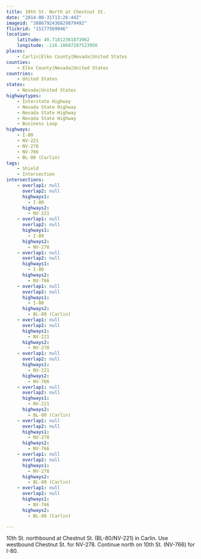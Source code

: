 ```yaml
---
title: 10th St. North at Chestnut St.
date: "2014-08-31T13:26:44Z"
imageid: "3886792436829879492"
flickrid: "15177569946"
location:
    latitude: 40.71812361073962
    longitude: -116.10687287523956
places:
    - Carlin|Elko County|Nevada|United States
counties:
    - Elko County|Nevada|United States
countries:
    - United States
states:
    - Nevada|United States
highwaytypes:
    - Interstate Highway
    - Nevada State Highway
    - Nevada State Highway
    - Nevada State Highway
    - Business Loop
highways:
    - I-80
    - NV-221
    - NV-278
    - NV-766
    - BL-80 (Carlin)
tags:
    - Shield
    - Intersection
intersections:
    - overlap1: null
      overlap2: null
      highways1:
        - I-80
      highways2:
        - NV-221
    - overlap1: null
      overlap2: null
      highways1:
        - I-80
      highways2:
        - NV-278
    - overlap1: null
      overlap2: null
      highways1:
        - I-80
      highways2:
        - NV-766
    - overlap1: null
      overlap2: null
      highways1:
        - I-80
      highways2:
        - BL-80 (Carlin)
    - overlap1: null
      overlap2: null
      highways1:
        - NV-221
      highways2:
        - NV-278
    - overlap1: null
      overlap2: null
      highways1:
        - NV-221
      highways2:
        - NV-766
    - overlap1: null
      overlap2: null
      highways1:
        - NV-221
      highways2:
        - BL-80 (Carlin)
    - overlap1: null
      overlap2: null
      highways1:
        - NV-278
      highways2:
        - NV-766
    - overlap1: null
      overlap2: null
      highways1:
        - NV-278
      highways2:
        - BL-80 (Carlin)
    - overlap1: null
      overlap2: null
      highways1:
        - NV-766
      highways2:
        - BL-80 (Carlin)

---
```

10th St. northbound at Chestnut St. (BL-80/NV-221) in Carlin.  Use westbound Chestnut St. for NV-278.  Continue north on 10th St. (NV-766) for I-80.